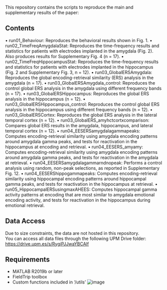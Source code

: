 This repository contains the scripts to reproduce the main and supplementary results of the paper:
## Contents
•	run01_Behaviour: Reproduces the behavioral results shown in Fig. 1.
•	run02_TimeFreqAmygdalaStat: Reproduces the time-frequency results and statistics for patients with electrodes implanted in the amygdala (Fig. 2). Also produces results for Supplementary Fig. 4 (n = 17).
•	run02_TimeFreqHippocampusStat: Reproduces the time-frequency results and statistics for patients with electrodes implanted in the hippocampus (Fig. 2 and Supplementary Fig. 3, n = 12).
•	run03_GlobalERSAmygdala: Reproduces the global encoding-retrieval similarity (ERS) analysis in the amygdala (n = 17).
•	run03_GlobalERSAmygdala_control: Reproduces the control global ERS analysis in the amygdala using different frequency bands (n = 17).
•	run03_GlobalERSHippocampus: Reproduces the global ERS analysis in the hippocampus (n = 12).
•	run03_GlobalERSHippocampus_control: Reproduces the control global ERS analysis in the hippocampus using different frequency bands (n = 12).
•	run03_GlobalERSCortex: Reproduces the global ERS analysis in the lateral temporal cortex (n = 12).
•	run03_GlobalERS_amyhctcortxcomparison: Compares global ERS results in the amygdala, hippocampus, and lateral temporal cortex (n = 12).
•	run04_EESERSamygdalagammapeaks: Computes encoding-retrieval similarity using amygdala encoding patterns around amygdala gamma peaks, and tests for reactivation in the hippocampus at encoding and retrieval.
•	run04_EESERS_amyamy: Computes encoding-retrieval similarity using amygdala encoding patterns around amygdala gamma peaks, and tests for reactivation in the amygdala at retrieval.
•	run04_EESERSamygdalagammarndnopeak: Performs a control analysis using random, non-peak selections, as reported in Supplementary Fig. 12.
•	run04_EESERShippogammapeaks: Computes encoding-retrieval similarity using hippocampal encoding patterns around hippocampal gamma peaks, and tests for reactivation in the hippocampus at retrieval.
•	run05_HippocampalERSusingmaxAHEES: Computes hippocampal gamma activity patterns at encoding that are most similar to amygdala emotional encoding activity, and tests for reactivation in the hippocampus during emotional retrieval.
## Data Access
Due to size constraints, the data are not hosted in this repository.  
You can access all data files through the following UPM Drive folder: 
https://drive.upm.es/s/RygiPJJwaYBCAlf

## Requirements

- MATLAB R2019b or later
- FieldTrip toolbox 
- Custom functions included in ‘/utils’
![image](https://github.com/user-attachments/assets/e84b8d55-aa7a-405d-a34c-9abfba30c2cf)
